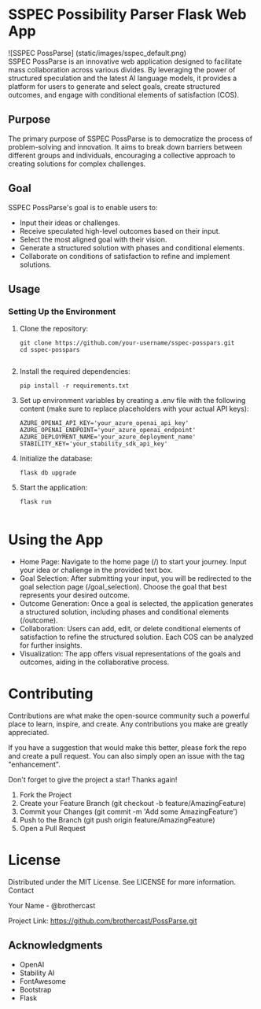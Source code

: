 # SSPEC Possibility Parser Flask Web App  
![SSPEC PossParse] (static/images/sspec_default.png)  
SSPEC PossParse is an innovative web application designed to facilitate mass collaboration across various divides. By leveraging the power of structured speculation and the latest AI language models, it provides a platform for users to generate and select goals, create structured outcomes, and engage with conditional elements of satisfaction (COS).  
  
## Purpose  
  
The primary purpose of SSPEC PossParse is to democratize the process of problem-solving and innovation. It aims to break down barriers between different groups and individuals, encouraging a collective approach to creating solutions for complex challenges.  
  
## Goal  
  
SSPEC PossParse's goal is to enable users to:  
  
- Input their ideas or challenges.  
- Receive speculated high-level outcomes based on their input.  
- Select the most aligned goal with their vision.  
- Generate a structured solution with phases and conditional elements.  
- Collaborate on conditions of satisfaction to refine and implement solutions.  
  
## Usage  
  
### Setting Up the Environment  
  
1. Clone the repository:  
   ```shell  
   git clone https://github.com/your-username/sspec-posspars.git  
   cd sspec-posspars  
 
2. Install the required dependencies:

    ```shell 
    pip install -r requirements.txt  
 
3. Set up environment variables by creating a .env file with the following content (make sure to replace placeholders with your actual API keys):

    ```shell 
    AZURE_OPENAI_API_KEY='your_azure_openai_api_key'  
    AZURE_OPENAI_ENDPOINT='your_azure_openai_endpoint'  
    AZURE_DEPLOYMENT_NAME='your_azure_deployment_name'  
    STABILITY_KEY='your_stability_sdk_api_key'  
 
4. Initialize the database:

    ```shell 
    flask db upgrade  
 
5. Start the application:
    ```shell 
    flask run  
 

# Using the App

- Home Page: Navigate to the home page (/) to start your journey. Input your idea or challenge in the provided text box.
- Goal Selection: After submitting your input, you will be redirected to the goal selection page (/goal_selection). Choose the goal that best represents your desired outcome.
- Outcome Generation: Once a goal is selected, the application generates a structured solution, including phases and conditional elements (/outcome).
- Collaboration: Users can add, edit, or delete conditional elements of satisfaction to refine the structured solution. Each COS can be analyzed for further insights.
- Visualization: The app offers visual representations of the goals and outcomes, aiding in the collaborative process.

# Contributing
 
Contributions are what make the open-source community such a powerful place to learn, inspire, and create. Any contributions you make are greatly appreciated.

If you have a suggestion that would make this better, please fork the repo and create a pull request. You can also simply open an issue with the tag "enhancement".

Don't forget to give the project a star! Thanks again!
1. Fork the Project
2. Create your Feature Branch (git checkout -b feature/AmazingFeature)
3. Commit your Changes (git commit -m 'Add some AmazingFeature')
4. Push to the Branch (git push origin feature/AmazingFeature)
6. Open a Pull Request

# License
 
Distributed under the MIT License. See LICENSE for more information.
Contact
 
Your Name - @brothercast

Project Link: https://github.com/brothercast/PossParse.git

## Acknowledgments

- OpenAI
- Stability AI
- FontAwesome
- Bootstrap
- Flask
